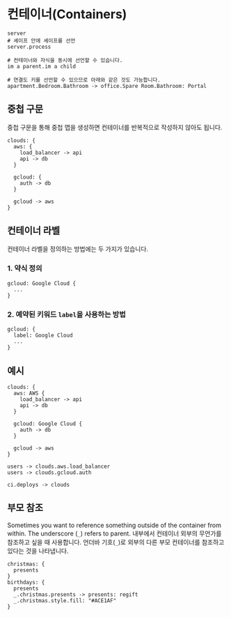 # 컨테이너(Containers)

```d2
server
# 셰이프 안에 셰이프를 선언
server.process

# 컨테이너와 자식을 동시에 선언할 수 있습니다.
im a parent.im a child

# 연결도 키를 선언할 수 있으므로 아래와 같은 것도 가능합니다.
apartment.Bedroom.Bathroom -> office.Spare Room.Bathroom: Portal
```

<div className="embedSVG" dangerouslySetInnerHTML={{__html: require('@site/static/img/generated/containers-1.svg2')}}></div>

## 중첩 구문

중첩 구문을 통해 중첩 맵을 생성하면 컨테이너를 반복적으로 작성하지 않아도 됩니다.

```d2
clouds: {
  aws: {
    load_balancer -> api
    api -> db
  }

  gcloud: {
    auth -> db
  }

  gcloud -> aws
}
```

<div className="embedSVG" dangerouslySetInnerHTML={{__html: require('@site/static/img/generated/containers-2.svg2')}}></div>

## 컨테이너 라벨

컨테이너 라벨을 정의하는 방법에는 두 가지가 있습니다.

### 1. 약식 정의

```d2
gcloud: Google Cloud {
  ...
}
```

### 2. 예약된 키워드 `label`을 사용하는 방법

```d2
gcloud: {
  label: Google Cloud
  ...
}
```

## 예시

```d2
clouds: {
  aws: AWS {
    load_balancer -> api
    api -> db
  }

  gcloud: Google Cloud {
    auth -> db
  }

  gcloud -> aws
}

users -> clouds.aws.load_balancer
users -> clouds.gcloud.auth

ci.deploys -> clouds
```

<div className="embedSVG" dangerouslySetInnerHTML={{__html: require('@site/static/img/generated/containers-3.svg2')}}></div>

## 부모 참조

Sometimes you want to reference something outside of the container from within. The underscore (`_`) refers to parent.
내부에서 컨테이너 외부의 무언가를 참조하고 싶을 때 사용합니다.
언더바 기호(`_`)로 외부의 다른 부모 컨테이너를 참조하고 있다는 것을 나타냅니다.

```d2
christmas: {
  presents
}
birthdays: {
  presents
  _.christmas.presents -> presents: regift
  _.christmas.style.fill: "#ACE1AF"
}
```

<div className="embedSVG" dangerouslySetInnerHTML={{__html: require('@site/static/img/generated/containers-underscore.svg2')}}></div>
